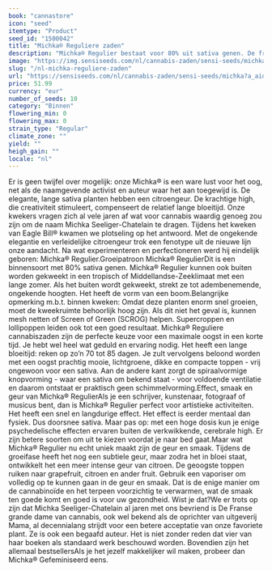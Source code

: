 ```yaml
---
book: "cannastore"
icon: "seed"
itemtype: "Product"
seed_id: "1500042"
title: "Michka® Reguliere zaden"
description: "Michka® Regulier bestaat voor 80% uit sativa genen. De frisse citroensmaak compenseert de lange bloeitijd van circa 75 dagen. Energetische high."
image: "https://img.sensiseeds.com/nl/cannabis-zaden/sensi-seeds/michka-image.png"
slug: "/nl-michka-reguliere-zaden"
url: "https://sensiseeds.com/nl/cannabis-zaden/sensi-seeds/michka?a_aid=cannastore"
price: 51.99
currency: "eur"
number_of_seeds: 10
category: "Binnen"
flowering_min: 0
flowering_max: 0
strain_type: "Regular"
climate_zone: ""
yield: ""
heigh_gain: ""
locale: "nl"
---
```

Er is geen twijfel over mogelijk: onze Michka® is een ware lust voor het oog, net als de naamgevende activist en auteur waar het aan toegewijd is. De elegante, lange sativa planten hebben een citroengeur. De krachtige high, die creativiteit stimuleert, compenseert de relatief lange bloeitijd. Onze kwekers vragen zich al vele jaren af wat voor cannabis waardig genoeg zou zijn om de naam Michka Seeliger-Chatelain te dragen. Tijdens het kweken van Eagle Bill® kwamen we plotseling op het antwoord. Met de ongekende elegantie en verleidelijke citroengeur trok een fenotype uit de nieuwe lijn onze aandacht. Na wat experimenteren en perfectioneren werd hij eindelijk geboren: Michka® Regulier.Groeipatroon Michka® RegulierDit is een binnensoort met 80% sativa genen. Michka® Regulier kunnen ook buiten worden gekweekt in een tropisch of Middellandse-Zeeklimaat met een lange zomer. Als het buiten wordt gekweekt, strekt ze tot adembenemende, ongekende hoogten. Het heeft de vorm van een boom.Belangrijke opmerking m.b.t. binnen kweken: Omdat deze planten enorm snel groeien, moet de kweekruimte behoorlijk hoog zijn. Als dit niet het geval is, kunnen mesh netten of Screen of Green (SCROG) helpen. Supercroppen en lollipoppen leiden ook tot een goed resultaat. Michka® Reguliere cannabiszaden zijn de perfecte keuze voor een maximale oogst in een korte tijd. Je hebt wel heel wat geduld en ervaring nodig. Het heeft een lange bloeitijd: reken op zo’n 70 tot 85 dagen. Je zult vervolgens beloond worden met een oogst prachtig mooie, lichtgroene, dikke en compacte toppen - vrij ongewoon voor een sativa. Aan de andere kant zorgt de spiraalvormige knopvorming - waar een sativa om bekend staat - voor voldoende ventilatie en daarom ontstaat er praktisch geen schimmelvorming.Effect, smaak en geur van Michka® RegulierAls je een schrijver, kunstenaar, fotograaf of musicus bent, dan is Michka® Regulier perfect voor artistieke activiteiten. Het heeft een snel en langdurige effect. Het effect is eerder mentaal dan fysiek. Dus doorsnee sativa. Maar pas op: met een hoge dosis kun je enige psychedelische effecten ervaren buiten de verkwikkende, cerebrale high. Er zijn betere soorten om uit te kiezen voordat je naar bed gaat.Maar wat Michka® Regulier nu echt uniek maakt zijn de geur en smaak. Tijdens de groeifase heeft het nog een subtiele geur, maar zodra het in bloei staat, ontwikkelt het een meer intense geur van citroen. De geoogste toppen ruiken naar grapefruit, citroen en ander fruit. Gebruik een vaporiser om volledig op te kunnen gaan in de geur en smaak. Dat is de enige manier om de cannabinoïde en het terpeen voorzichtig te verwarmen, wat de smaak ten goede komt en goed is voor uw gezondheid. Wist je dat?We er trots op zijn dat Michka Seeliger-Chatelain al jaren met ons bevriend is De Franse grande dame van cannabis, ook wel bekend als de oprichter van uitgeverij Mama, al decennialang strijdt voor een betere acceptatie van onze favoriete plant. Ze is ook een begaafd auteur. Het is niet zonder reden dat vier van haar boeken als standaard werk beschouwd worden. Bovendien zijn het allemaal bestsellersAls je het jezelf makkelijker wil maken, probeer dan Michka® Gefeminiseerd eens.
